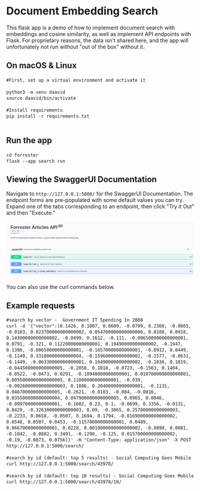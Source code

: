 # Document Embedding Search

This flask app is a demo of how to implement document search with embeddings and cosine similarity, as well as implement API endpoints with Flask.
For proprietary reasons, the data isn't shared here, and the app will unfortunately not run without "out of the box" without it.

## On macOS & Linux
```
#First, set up a virtual environment and activate it  

python3 -m venv daavid
source daavid/bin/activate

#Install requirements  
pip install -r requirements.txt


```
## Run the app
```
cd forrester
flask --app search run
```

##  Viewing the SwaggerUI Documentation 
Navigate to `http://127.0.0.1:5000/` for the SwaggerUI Documentation. The endpoint forms are pre-populated with some default values you can try.
Expand one of the  tabs corresponding to an endpoint, then click "Try it Out" and then "Execute."

![image](forrester_articles.png)

You can also use the curl commands below.

## Example requests
```
#search by vector -  Government IT Spending In 2008
curl -d '{"vector":[0.1426, 0.1087, 0.0609, -0.0799, 0.2368, -0.0665, -0.0103, 0.023700000000000002, 0.054700000000000006, 0.0108, 0.0918, 0.14300000000000002, -0.0499, 0.1612, -0.111, -0.006500000000000001, 0.0791, -0.321, 0.11220000000000001, 0.19490000000000002, -0.1947, 0.1386, -0.08650000000000001, -0.16570000000000001, -0.0912, 0.0449, -0.1149, 0.33180000000000004, -0.15960000000000002, -0.1577, -0.0631, -0.1449, -0.06330000000000001, 0.16490000000000002, -0.1836, 0.1019, -0.044500000000000005, -0.2058, 0.1018, -0.0723, -0.1563, 0.1404, -0.0522, -0.0473, 0.0291, -0.10940000000000001, 0.010700000000000001, 0.0055000000000000005, 0.11080000000000001, -0.039, -0.0026000000000000003, 0.1086, 0.20400000000000001, -0.1131, 0.046700000000000005, -0.2621, -0.0183, -0.084, -0.0816, 0.035500000000000004, 0.047900000000000005, 0.0965, 0.0046, -0.09970000000000001, -0.1602, 0.23, 0.1, -0.0699, 0.3356, -0.0131, 0.0429, -0.32630000000000003, 0.09, -0.3865, 0.25780000000000003, -0.2233, 0.0658, -0.0507, 0.1694, 0.1794, -0.016900000000000002, 0.0548, 0.0507, 0.0453, -0.11570000000000001, 0.0489, 0.06670000000000001, 0.0228, 0.0018000000000000002, -0.0898, 0.0081, -0.1842, -0.0882, 0.3491, -0.1298, -0.125, 0.015700000000000002, -0.19, -0.0873, 0.0756]}' -H "Content-Type: application/json" -X POST http://127.0.0.1:5000/search/

#search by id (default: top 5 results) - Social Computing Goes Mobile
curl http://127.0.0.1:5000/search/43978/

#search by id (default: top 10 results) - Social Computing Goes Mobile
curl http://127.0.0.1:5000/search/43978/10/
